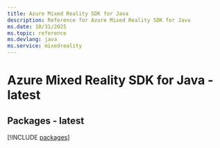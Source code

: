 ```yaml
---
title: Azure Mixed Reality SDK for Java
description: Reference for Azure Mixed Reality SDK for Java
ms.date: 10/31/2025
ms.topic: reference
ms.devlang: java
ms.service: mixedreality
---
```

# Azure Mixed Reality SDK for Java - latest
## Packages - latest
[!INCLUDE [packages](mixed-reality-index.md)]